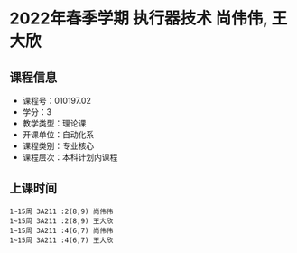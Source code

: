 # 2022年春季学期 执行器技术 尚伟伟, 王大欣






## 课程信息

- 课程号：010197.02
- 学分：3
- 教学类型：理论课
- 开课单位：自动化系
- 课程类别：专业核心
- 课程层次：本科计划内课程

## 上课时间

```
1~15周 3A211 :2(8,9) 尚伟伟
1~15周 3A211 :2(8,9) 王大欣
1~15周 3A211 :4(6,7) 尚伟伟
1~15周 3A211 :4(6,7) 王大欣
```

